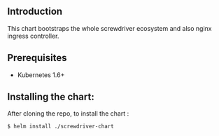## Introduction

This chart bootstraps the whole screwdriver ecosystem and also nginx ingress controller.

## Prerequisites

- Kubernetes 1.6+

## Installing the chart:

After cloning the repo, to install the chart :

```bash
$ helm install ./screwdriver-chart
```
